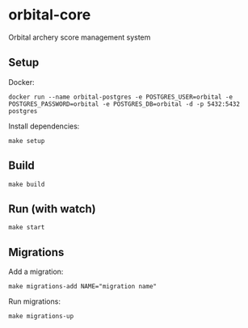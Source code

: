 # orbital-core

Orbital archery score management system

## Setup

Docker: 
```
docker run --name orbital-postgres -e POSTGRES_USER=orbital -e POSTGRES_PASSWORD=orbital -e POSTGRES_DB=orbital -d -p 5432:5432 postgres
```

Install dependencies:
```
make setup
```

## Build

```
make build
```

## Run (with watch)

```
make start
```


## Migrations

Add a migration:

```
make migrations-add NAME="migration name"
```

Run migrations:

```
make migrations-up
```